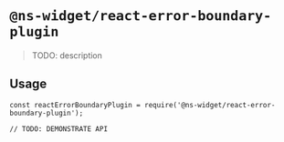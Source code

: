 # `@ns-widget/react-error-boundary-plugin`

> TODO: description

## Usage

```
const reactErrorBoundaryPlugin = require('@ns-widget/react-error-boundary-plugin');

// TODO: DEMONSTRATE API
```
